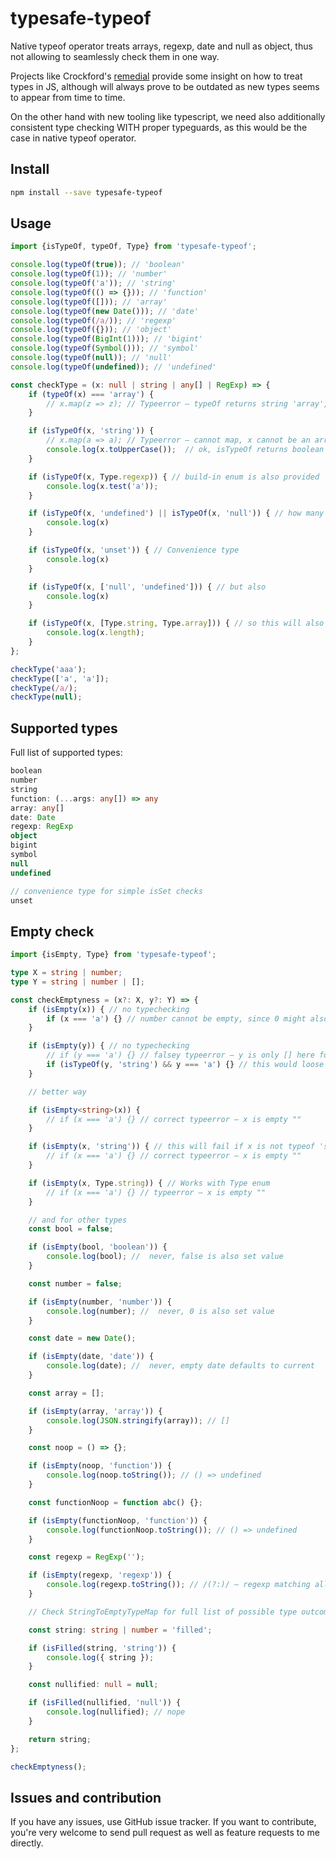 # typesafe-typeof

Native typeof operator treats arrays, regexp, date and null as object, thus not allowing to seamlessly check them in one way.

Projects like Crockford's [remedial](http://www.crockford.com/javascript/remedial.html) provide some insight on how to treat types in JS,
although will always prove to be outdated as new types seems to appear from time to time. 

On the other hand with new tooling like typescript, we need also additionally consistent type checking WITH proper typeguards,
as this would be the case in native typeof operator.

## Install
```sh
npm install --save typesafe-typeof

```

## Usage
```ts
import {isTypeOf, typeOf, Type} from 'typesafe-typeof';

console.log(typeOf(true)); // 'boolean'
console.log(typeOf(1)); // 'number'
console.log(typeOf('a')); // 'string'
console.log(typeOf(() => {})); // 'function'
console.log(typeOf([])); // 'array'
console.log(typeOf(new Date())); // 'date'
console.log(typeOf(/a/)); // 'regexp'
console.log(typeOf({})); // 'object'
console.log(typeOf(BigInt(1))); // 'bigint'
console.log(typeOf(Symbol())); // 'symbol'
console.log(typeOf(null)); // 'null'
console.log(typeOf(undefined)); // 'undefined'

const checkType = (x: null | string | any[] | RegExp) => {
    if (typeOf(x) === 'array') {
        // x.map(z => z); // Typeerror – typeOf returns string 'array', so no typechecking here
    }

    if (isTypeOf(x, 'string')) {
        // x.map(a => a); // Typeerror – cannot map, x cannot be an array.
        console.log(x.toUpperCase());  // ok, isTypeOf returns boolean type guard
    }

    if (isTypeOf(x, Type.regexp)) { // build-in enum is also provided
        console.log(x.test('a'));
    }

    if (isTypeOf(x, 'undefined') || isTypeOf(x, 'null')) { // how many times...
        console.log(x)
    }

    if (isTypeOf(x, 'unset')) { // Convenience type
        console.log(x)
    }

    if (isTypeOf(x, ['null', 'undefined'])) { // but also
        console.log(x)
    }

    if (isTypeOf(x, [Type.string, Type.array])) { // so this will also work
        console.log(x.length);
    }
};

checkType('aaa');
checkType(['a', 'a']);
checkType(/a/);
checkType(null);
```

## Supported types
Full list of supported types:
```ts
boolean
number
string
function: (...args: any[]) => any
array: any[]
date: Date
regexp: RegExp
object
bigint
symbol
null
undefined

// convenience type for simple isSet checks
unset
```

## Empty check
```ts
import {isEmpty, Type} from 'typesafe-typeof';

type X = string | number;
type Y = string | number | [];

const checkEmptyness = (x?: X, y?: Y) => {
    if (isEmpty(x)) { // no typechecking
        if (x === 'a') {} // number cannot be empty, since 0 might also be set value, no typeerror here
    }

    if (isEmpty(y)) { // no typechecking
        // if (y === 'a') {} // falsey typeerror – y is only [] here for some reason
        if (isTypeOf(y, 'string') && y === 'a') {} // this would loose y's empty state
    }

    // better way

    if (isEmpty<string>(x)) {
        // if (x === 'a') {} // correct typeerror – x is empty ""
    }

    if (isEmpty(x, 'string')) { // this will fail if x is not typeof 'string'
        // if (x === 'a') {} // correct typeerror – x is empty ""
    }

    if (isEmpty(x, Type.string)) { // Works with Type enum
        // if (x === 'a') {} // typeerror – x is empty ""
    }

    // and for other types
    const bool = false;

    if (isEmpty(bool, 'boolean')) {
        console.log(bool); //  never, false is also set value
    }

    const number = false;

    if (isEmpty(number, 'number')) {
        console.log(number); //  never, 0 is also set value
    }

    const date = new Date();

    if (isEmpty(date, 'date')) {
        console.log(date); //  never, empty date defaults to current
    }

    const array = [];

    if (isEmpty(array, 'array')) {
        console.log(JSON.stringify(array)); // []
    }

    const noop = () => {};

    if (isEmpty(noop, 'function')) {
        console.log(noop.toString()); // () => undefined
    }

    const functionNoop = function abc() {};

    if (isEmpty(functionNoop, 'function')) {
        console.log(functionNoop.toString()); // () => undefined
    }

    const regexp = RegExp('');

    if (isEmpty(regexp, 'regexp')) {
        console.log(regexp.toString()); // /(?:)/ – regexp matching all :)
    }

    // Check StringToEmptyTypeMap for full list of possible type outcomes

    const string: string | number = 'filled';

    if (isFilled(string, 'string')) {
        console.log({ string });
    }

    const nullified: null = null;

    if (isFilled(nullified, 'null')) {
        console.log(nullified); // nope
    }

    return string;
};

checkEmptyness();
```

## Issues and contribution
If you have any issues, use GitHub issue tracker.
If you want to contribute, you're very welcome to send pull request as well as feature requests to me directly.



